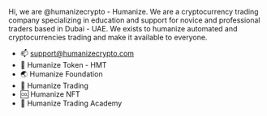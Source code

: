  Hi, we are @humanizecrypto - Humanize.
 We are a cryptocurrency trading company specializing in education and support for novice and professional traders based in Dubai - UAE.
 We exists to humanize automated and cryptocurrencies trading and make it available to everyone.

- 📫 support@humanizecrypto.com
- 🚀 Humanize Token - HMT
- 🌏 Humanize Foundation
- 💱 Humanize Trading
- 🆒 Humanize NFT
- 🦾 Humanize Trading Academy
<!---
humanizecrypto/humanizecrypto is a ✨ special ✨ repository because its `README.md` (this file) appears on your GitHub profile.
You can click the Preview link to take a look at your changes.
--->
